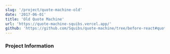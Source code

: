 ```yaml
---
slug: '/project/quote-machine-old'
date: '2017-06-01'
title: 'Old Quote Machine'
url: 'https://quote-machine-squibs.vercel.app/'
github: 'https://github.com/Squibs/quote-machine/tree/before-react#quote-machine'
---
```


### Project Information
